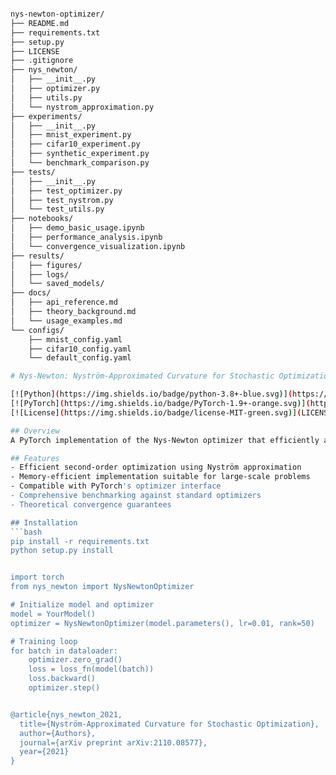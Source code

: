 ````bash

nys-newton-optimizer/
├── README.md
├── requirements.txt
├── setup.py
├── LICENSE
├── .gitignore
├── nys_newton/
│   ├── __init__.py
│   ├── optimizer.py
│   ├── utils.py
│   └── nystrom_approximation.py
├── experiments/
│   ├── __init__.py
│   ├── mnist_experiment.py
│   ├── cifar10_experiment.py
│   ├── synthetic_experiment.py
│   └── benchmark_comparison.py
├── tests/
│   ├── __init__.py
│   ├── test_optimizer.py
│   ├── test_nystrom.py
│   └── test_utils.py
├── notebooks/
│   ├── demo_basic_usage.ipynb
│   ├── performance_analysis.ipynb
│   └── convergence_visualization.ipynb
├── results/
│   ├── figures/
│   ├── logs/
│   └── saved_models/
├── docs/
│   ├── api_reference.md
│   ├── theory_background.md
│   └── usage_examples.md
└── configs/
    ├── mnist_config.yaml
    ├── cifar10_config.yaml
    └── default_config.yaml

# Nys-Newton: Nyström-Approximated Curvature for Stochastic Optimization

[![Python](https://img.shields.io/badge/python-3.8+-blue.svg)](https://www.python.org/downloads/)
[![PyTorch](https://img.shields.io/badge/PyTorch-1.9+-orange.svg)](https://pytorch.org/)
[![License](https://img.shields.io/badge/license-MIT-green.svg)](LICENSE)

## Overview
A PyTorch implementation of the Nys-Newton optimizer that efficiently approximates second-order curvature information using the Nyström method for improved convergence in deep learning optimization.

## Features
- Efficient second-order optimization using Nyström approximation
- Memory-efficient implementation suitable for large-scale problems
- Compatible with PyTorch's optimizer interface
- Comprehensive benchmarking against standard optimizers
- Theoretical convergence guarantees

## Installation
```bash
pip install -r requirements.txt
python setup.py install


import torch
from nys_newton import NysNewtonOptimizer

# Initialize model and optimizer
model = YourModel()
optimizer = NysNewtonOptimizer(model.parameters(), lr=0.01, rank=50)

# Training loop
for batch in dataloader:
    optimizer.zero_grad()
    loss = loss_fn(model(batch))
    loss.backward()
    optimizer.step()


@article{nys_newton_2021,
  title={Nyström-Approximated Curvature for Stochastic Optimization},
  author={Authors},
  journal={arXiv preprint arXiv:2110.08577},
  year={2021}
}